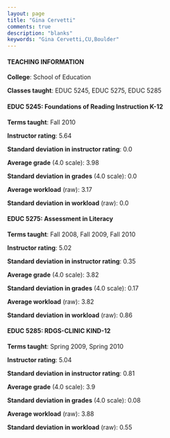 ```yaml
---
layout: page
title: "Gina Cervetti" 
comments: true
description: "blanks"
keywords: "Gina Cervetti,CU,Boulder"
---
```

<head>
<script src="https://ajax.googleapis.com/ajax/libs/jquery/2.1.3/jquery.min.js"></script>
<script src="https://dl.dropboxusercontent.com/s/pc42nxpaw1ea4o9/highcharts.js?dl=0"></script>
<!-- <script src="../assets/js/highcharts.js"></script> -->
<style type="text/css">@font-face {
	font-family: "Bebas Neue";
	src: url(https://www.filehosting.org/file/details/544349/BebasNeue Regular.otf) format("opentype");
	}
	h1.Bebas { 
		font-family: "Bebas Neue", Verdana, Tahoma;
	}
</style>
</head>
	   
#### TEACHING INFORMATION

**College**: School of Education

**Classes taught**: EDUC 5245, EDUC 5275, EDUC 5285

#### EDUC 5245: Foundations of Reading Instruction K-12

**Terms taught**: Fall 2010

**Instructor rating**: 5.64

**Standard deviation in instructor rating**: 0.0

**Average grade** (4.0 scale): 3.98

**Standard deviation in grades** (4.0 scale): 0.0

**Average workload** (raw): 3.17

**Standard deviation in workload** (raw): 0.0

#### EDUC 5275: Assessment in Literacy

**Terms taught**: Fall 2008, Fall 2009, Fall 2010

**Instructor rating**: 5.02

**Standard deviation in instructor rating**: 0.35

**Average grade** (4.0 scale): 3.82

**Standard deviation in grades** (4.0 scale): 0.17

**Average workload** (raw): 3.82

**Standard deviation in workload** (raw): 0.86

#### EDUC 5285: RDGS-CLINIC KIND-12

**Terms taught**: Spring 2009, Spring 2010

**Instructor rating**: 5.04

**Standard deviation in instructor rating**: 0.81

**Average grade** (4.0 scale): 3.9

**Standard deviation in grades** (4.0 scale): 0.08

**Average workload** (raw): 3.88

**Standard deviation in workload** (raw): 0.55

